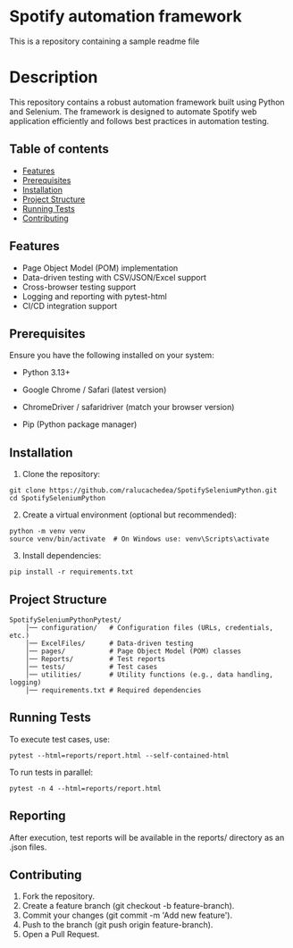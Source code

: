 
# Spotify automation framework

This is a repository containing a sample readme file

# Description

This repository contains a robust automation framework built using Python and Selenium. The framework is designed to automate Spotify web application efficiently and follows best practices in automation testing.


 
## Table of contents
- [Features](#features)
- [Prerequisites](#prerequisites)
- [Installation](#installation)
- [Project Structure](#projectstructure)
- [Running Tests](#runningtests)
- [Contributing](#contributing)


## **Features**


- Page Object Model (POM) implementation
- Data-driven testing with CSV/JSON/Excel support
- Cross-browser testing support
- Logging and reporting with pytest-html
- CI/CD integration support



## **Prerequisites**
Ensure you have the following installed on your system:

- Python 3.13+

- Google Chrome / Safari (latest version)

- ChromeDriver / safaridriver (match your browser version)

- Pip (Python package manager)

  
## **Installation**

1. Clone the repository:
```
git clone https://github.com/ralucachedea/SpotifySeleniumPython.git
cd SpotifySeleniumPython
```
2. Create a virtual environment (optional but recommended):
```
python -m venv venv
source venv/bin/activate  # On Windows use: venv\Scripts\activate
```
3. Install dependencies:
```
pip install -r requirements.txt
```


## **Project Structure**
```
SpotifySeleniumPythonPytest/
    │── configuration/   # Configuration files (URLs, credentials, etc.)
    │── ExcelFiles/      # Data-driven testing
    │── pages/           # Page Object Model (POM) classes
    │── Reports/         # Test reports
    │── tests/           # Test cases
    │── utilities/       # Utility functions (e.g., data handling, logging)
    │── requirements.txt # Required dependencies
```

## **Running Tests**

To execute test cases, use:
```
pytest --html=reports/report.html --self-contained-html
```
To run tests in parallel:
```
pytest -n 4 --html=reports/report.html
```


## **Reporting**
After execution, test reports will be available in the reports/ directory as an .json files.


## **Contributing**

1. Fork the repository.
2. Create a feature branch (git checkout -b feature-branch).
3. Commit your changes (git commit -m 'Add new feature').
4. Push to the branch (git push origin feature-branch).
5. Open a Pull Request.


